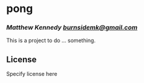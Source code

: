 # pong
### _Matthew Kennedy <burnsidemk@gmail.com>_

This is a project to do ... something.

## License

Specify license here
